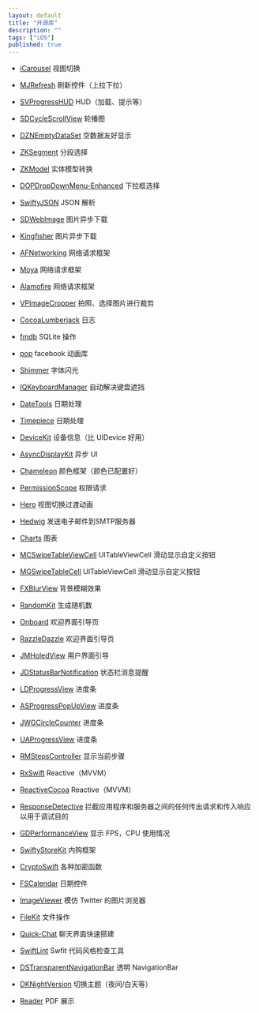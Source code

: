 ```yaml
---
layout: default
title: "开源库"
description: ""
tags: ["iOS"]
published: true
---
```


* [iCarousel](https://github.com/nicklockwood/iCarousel) 视图切换

* [MJRefresh](https://github.com/CoderMJLee/MJRefresh) 刷新控件（上拉下拉）

* [SVProgressHUD](https://github.com/SVProgressHUD/SVProgressHUD) HUD（加载、提示等）

* [SDCycleScrollView](https://github.com/gsdios/SDCycleScrollView) 轮播图

* [DZNEmptyDataSet](https://github.com/dzenbot/DZNEmptyDataSet) 空数据友好显示

* [ZKSegment](https://github.com/WangWenzhuang/ZKSegment) 分段选择

* [ZKModel](https://github.com/WangWenzhuang/ZKModel) 实体模型转换

* [DOPDropDownMenu-Enhanced](https://github.com/12207480/DOPDropDownMenu-Enhanced) 下拉框选择

* [SwiftyJSON](https://github.com/SwiftyJSON/SwiftyJSON) JSON 解析

* [SDWebImage](https://github.com/rs/SDWebImage) 图片异步下载

* [Kingfisher](https://github.com/onevcat/Kingfisher) 图片异步下载

* [AFNetworking](https://github.com/AFNetworking/AFNetworking) 网络请求框架

* [Moya](https://github.com/Moya/Moya) 网络请求框架

* [Alamofire](https://github.com/Alamofire/Alamofire) 网络请求框架

* [VPImageCropper](https://github.com/windshg/VPImageCropper) 拍照、选择图片进行裁剪

* [CocoaLumberjack](https://github.com/CocoaLumberjack/CocoaLumberjack) 日志

* [fmdb](https://github.com/ccgus/fmdb) SQLite 操作

* [pop](https://github.com/facebook/pop) facebook 动画库

* [Shimmer](https://github.com/facebook/Shimmer) 字体闪光

* [IQKeyboardManager](https://github.com/hackiftekhar/IQKeyboardManager) 自动解决键盘遮挡

* [DateTools](https://github.com/MatthewYork/DateTools) 日期处理

* [Timepiece](https://github.com/naoty/Timepiece) 日期处理

* [DeviceKit](https://github.com/dennisweissmann/DeviceKit) 设备信息（比 UIDevice 好用）

* [AsyncDisplayKit](https://github.com/facebook/AsyncDisplayKit) 异步 UI

* [Chameleon](https://github.com/ViccAlexander/Chameleon) 颜色框架（颜色已配置好）

* [PermissionScope](https://github.com/nickoneill/PermissionScope) 权限请求

* [Hero](https://github.com/lkzhao/Hero) 视图切换过渡动画

* [Hedwig](https://github.com/onevcat/Hedwig) 发送电子邮件到SMTP服务器

* [Charts](https://github.com/danielgindi/Charts) 图表

* [MCSwipeTableViewCell](https://github.com/alikaragoz/MCSwipeTableViewCell) UITableViewCell 滑动显示自定义按钮

* [MGSwipeTableCell](https://github.com/MortimerGoro/MGSwipeTableCell) UITableViewCell 滑动显示自定义按钮

* [FXBlurView](https://github.com/nicklockwood/FXBlurView) 背景模糊效果

* [RandomKit](https://github.com/nvzqz/RandomKit) 生成随机数

* [Onboard](https://github.com/mamaral/Onboard) 欢迎界面引导页

* [RazzleDazzle](https://github.com/IFTTT/RazzleDazzle) 欢迎界面引导页

* [JMHoledView](https://github.com/leverdeterre/JMHoledView) 用户界面引导

* [JDStatusBarNotification](https://github.com/calimarkus/JDStatusBarNotification) 状态栏消息提醒

* [LDProgressView](https://github.com/lightdesign/LDProgressView) 进度条

* [ASProgressPopUpView](https://github.com/alskipp/ASProgressPopUpView) 进度条

* [JWGCircleCounter](https://github.com/johngraham262/JWGCircleCounter) 进度条

* [UAProgressView](https://github.com/UrbanApps/UAProgressView) 进度条

* [RMStepsController](https://github.com/CooperRS/RMStepsController) 显示当前步骤 

* [RxSwift](https://github.com/ReactiveX/RxSwift) Reactive（MVVM）

* [ReactiveCocoa](https://github.com/ReactiveCocoa/ReactiveCocoa) Reactive（MVVM）

* [ResponseDetective](https://github.com/netguru/ResponseDetective) 拦截应用程序和服务器之间的任何传出请求和传入响应以用于调试目的

* [GDPerformanceView](https://github.com/dani-gavrilov/GDPerformanceView-Swift) 显示 FPS，CPU 使用情况

* [SwiftyStoreKit](https://github.com/bizz84/SwiftyStoreKit) 内购框架

* [CryptoSwift](https://github.com/krzyzanowskim/CryptoSwift) 各种加密函数

* [FSCalendar](https://github.com/WenchaoD/FSCalendar) 日期控件

* [ImageViewer](https://github.com/MailOnline/ImageViewer) 模仿 Twitter 的图片浏览器

* [FileKit](https://github.com/nvzqz/FileKit) 文件操作

* [Quick-Chat](https://github.com/aslanyanhaik/Quick-Chat) 聊天界面快速搭建

* [SwiftLint](https://github.com/realm/SwiftLint) Swfit 代码风格检查工具

* [DSTransparentNavigationBar](https://github.com/diegoserranoa/DSTransparentNavigationBar) 透明 NavigationBar

* [DKNightVersion](https://github.com/Draveness/DKNightVersion) 切换主题（夜间/白天等）

* [Reader](https://github.com/vfr/Reader) PDF 展示